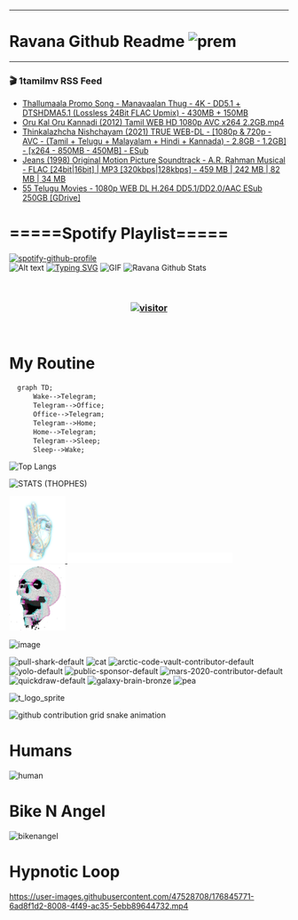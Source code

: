 ***
# Ravana Github Readme <img width="30" alt="prem" src="https://user-images.githubusercontent.com/47528708/184485159-eb187755-3860-4024-84e0-36e3194f9dac.gif">
***

### 🎬 1tamilmv RSS Feed

<!-- BLOG-POST-LIST:START -->
- [Thallumaala Promo Song - Manavaalan Thug - 4K - DD5.1 + DTSHDMA5.1 &lpar;Lossless 24Bit FLAC Upmix&rpar; - 430MB + 150MB](https://www.1tamilmv.team/index.php?/forums/topic/167528-thallumaala-promo-song-manavaalan-thug-4k-dd51-dtshdma51-lossless-24bit-flac-upmix-430mb-150mb/&do=findComment&comment=333702)
- [Oru Kal Oru Kannadi &lpar;2012&rpar; Tamil WEB HD 1080p AVC x264 2.2GB.mp4](https://www.1tamilmv.team/index.php?/forums/topic/103628-oru-kal-oru-kannadi-2012-tamil-web-hd-1080p-avc-x264-22gbmp4/&do=findComment&comment=333701)
- [Thinkalazhcha Nishchayam &lpar;2021&rpar; TRUE WEB-DL - [1080p &amp; 720p - AVC - &lpar;Tamil + Telugu + Malayalam + Hindi + Kannada&rpar; - 2.8GB - 1.2GB] - [x264 - 850MB - 450MB] - ESub](https://www.1tamilmv.team/index.php?/forums/topic/167526-thinkalazhcha-nishchayam-2021-true-web-dl-1080p-720p-avc-tamil-telugu-malayalam-hindi-kannada-28gb-12gb-x264-850mb-450mb-esub/&do=findComment&comment=333700)
- [Jeans &lpar;1998&rpar; Original Motion Picture Soundtrack - A.R. Rahman Musical - FLAC [24bit|16bit] | MP3 [320kbps|128kbps] - 459 MB | 242 MB | 82 MB | 34 MB](https://www.1tamilmv.team/index.php?/forums/topic/167527-jeans-1998-original-motion-picture-soundtrack-ar-rahman-musical-flac-24bit16bit-mp3-320kbps128kbps-459-mb-242-mb-82-mb-34-mb/&do=findComment&comment=333699)
- [55 Telugu Movies - 1080p WEB DL H.264 DD5.1/DD2.0/AAC ESub 250GB [GDrive]](https://www.1tamilmv.team/index.php?/forums/topic/166477-55-telugu-movies-1080p-web-dl-h264-dd51dd20aac-esub-250gb-gdrive/&do=findComment&comment=333698)
<!-- BLOG-POST-LIST:END -->

# =====Spotify Playlist=====
[![spotify-github-profile](https://spotify-github-profile.vercel.app/api/view?uid=31rfzgmuvvewegdlxvlev4ynz4vu&cover_image=true&theme=default&bar_color=53b14f&bar_color_cover=true)](https://ravana69.github.io/rss)
</br>
![Alt text](https://spotify-recently-played-readme.vercel.app/api?user=31rfzgmuvvewegdlxvlev4ynz4vu)
[![Typing SVG](https://readme-typing-svg.herokuapp.com?color=%2336BCF7&center=true&vCenter=true&multiline=true&height=81&lines=I+AM+RAVANA;CONTACT+ME+ON+TELEGRAM%3A+%40R4V4N4)](https://git.io/typing-svg)
<img align="centre" height="400px" width="490px" alt="GIF" src="https://github.com/ravana69/ravana69/blob/master/rvm.gif" />
![Ravana Github Stats](https://github-readme-stats.vercel.app/api?username=ravana69&&show_icons=true&theme=radical)

<br />
<h3 align="center"> <a href="https://t.me/r4v4n4"><img src="https://profile-counter.glitch.me/ravana69/count.svg" alt="visitor" width="600"></a> </h3>
</br>

<H1>My Routine</H1>

```mermaid
  graph TD;
      Wake-->Telegram;
      Telegram-->Office;
      Office-->Telegram;
      Telegram-->Home;
      Home-->Telegram;
      Telegram-->Sleep;
      Sleep-->Wake;
```
![Top Langs](https://github-readme-stats.vercel.app/api/top-langs/?username=ravana69&&show_icons=true&theme=radical)

![STATS (THOPHES)](https://github-profile-trophy.vercel.app/?username=ravana69&theme=gruvbox&margin-w=10&margin-h=15&column=8)
<br />
<p align="left">
    <a href="#">
        <img width="20%" src="./assets/images/hand.gif" alt="" />
    </a>
    <a href="#">
        <img width="59%" src="./assets/images/spacer.png" alt="" >
    </a>
    <a href="#">
        <img width="20%" src="./assets/images/skull.gif" alt="" />
    </a>
</p>


![image](https://user-images.githubusercontent.com/47528708/175298537-0623dc00-7b1a-4ec1-b5b1-71768763a234.png)

<img width="148" alt="pull-shark-default" src="https://user-images.githubusercontent.com/47528708/176419715-70981865-4dc6-489a-8a1a-06842db67b15.gif"> <img width="148" alt="cat" src="https://user-images.githubusercontent.com/47528708/179149594-60701d0e-e626-415f-9958-80736351eadd.gif"> <img width="148" alt="arctic-code-vault-contributor-default" src="https://user-images.githubusercontent.com/47528708/175267501-e1fbbb8f-c2b2-4882-b865-2ac4debef26c.png"> <img width="148" alt="yolo-default" src="https://user-images.githubusercontent.com/47528708/175267654-281a1880-1129-4b7b-bf2f-de5dd2bc5afa.png"> <img width="148" alt="public-sponsor-default" src="https://user-images.githubusercontent.com/47528708/175268448-2e78cc75-fb25-4d76-bd22-7df520446b45.png"> <img width="148" alt="mars-2020-contributor-default" src="https://user-images.githubusercontent.com/47528708/175268475-de6d987a-3be9-4353-86a5-23b422559355.png"> <img width="148" alt="quickdraw-default" src="https://user-images.githubusercontent.com/47528708/179148665-33e7c2c8-5d95-413e-8b25-6862820a5fe7.png"> <img width="148" alt="galaxy-brain-bronze" src="https://user-images.githubusercontent.com/47528708/176419717-e2fdca8b-0fdc-47dd-9511-a7ff52178a33.gif"> <img width="148" alt="pea" src="https://user-images.githubusercontent.com/47528708/179149608-800ce6e1-7d24-4bfe-8e84-5628e6d5497d.gif">

![t_logo_sprite](https://user-images.githubusercontent.com/47528708/175293007-21ff1792-1fca-4be3-bcae-12fdc3aa414f.svg)

![github contribution grid snake animation](https://raw.githubusercontent.com/ravana69/ravana69/output/github-contribution-grid-snake-dark.svg#gh-dark-mode-only)

# Humans
<img width="170" alt="human" src="https://user-images.githubusercontent.com/47528708/176413829-c142d478-1c96-4c3c-a2a4-2dd35374c335.gif">

# Bike N Angel
<img width="170" alt="bikenangel" src="https://user-images.githubusercontent.com/47528708/176616968-3a44f91e-8016-477c-9bb5-c4689a1adbee.gif">

# Hypnotic Loop

https://user-images.githubusercontent.com/47528708/176845771-6ad8f1d2-8008-4f49-ac35-5ebb89644732.mp4

